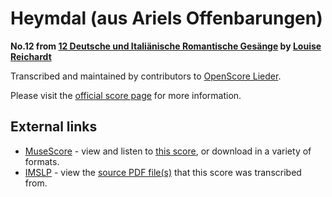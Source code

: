 
# Heymdal (aus Ariels Offenbarungen)

__No.12 from [12 Deutsche und Italiänische Romantische Gesänge](..) by [Louise Reichardt](../..)__

Transcribed and maintained by contributors to [OpenScore Lieder].

Please visit the [official score page] for more information.

[official score page]: https://musescore.com/openscore-lieder-corpus/scores/5101826
[OpenScore Lieder]: https://musescore.com/openscore-lieder-corpus

## External links

- [MuseScore] - view and listen to [this score][MuseScore], or download in a variety of formats.
- [IMSLP] - view the [source PDF file(s)][IMSLP] that this score was transcribed from.

[MuseScore]: https://musescore.com/score/5101826
[IMSLP]: https://imslp.org/wiki/Special:ReverseLookup/511856
